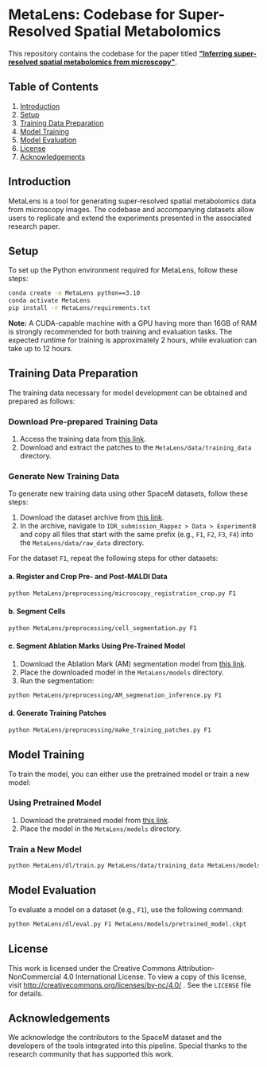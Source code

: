 # MetaLens: Codebase for Super-Resolved Spatial Metabolomics

This repository contains the codebase for the paper titled [**"Inferring super-resolved spatial metabolomics from microscopy"**](https://www.biorxiv.org/content/10.1101/2024.08.29.610242v1).

## Table of Contents
1. [Introduction](#introduction)
2. [Setup](#setup)
3. [Training Data Preparation](#training-data-preparation)
4. [Model Training](#model-training)
5. [Model Evaluation](#model-evaluation)
6. [License](#license)
7. [Acknowledgements](#acknowledgements)

## Introduction

MetaLens is a tool for generating super-resolved spatial metabolomics data from microscopy images. The codebase and accompanying datasets allow users to replicate and extend the experiments presented in the associated research paper.

## Setup

To set up the Python environment required for MetaLens, follow these steps:

```bash
conda create -n MetaLens python==3.10
conda activate MetaLens
pip install -r MetaLens/requirements.txt
```

**Note:** A CUDA-capable machine with a GPU having more than 16GB of RAM is strongly recommended for both training and evaluation tasks. The expected runtime for training is approximately 2 hours, while evaluation can take up to 12 hours.

## Training Data Preparation

The training data necessary for model development can be obtained and prepared as follows:

### Download Pre-prepared Training Data

1. Access the training data from [this link](https://drive.google.com/drive/folders/1ISZkGF3A9zV4Fsdke4h7qlWwZM6HuXgx?usp=sharing).
2. Download and extract the patches to the `MetaLens/data/training_data` directory.

### Generate New Training Data

To generate new training data using other SpaceM datasets, follow these steps:

1. Download the dataset archive from [this link](https://www.ebi.ac.uk/biostudies/bioimages/studies/S-BSST369).
2. In the archive, navigate to `IDR_submission_Rappez > Data > ExperimentB` and copy all files that start with the same prefix (e.g., `F1`, `F2`, `F3`, `F4`) into the `MetaLens/data/raw_data` directory.

For the dataset `F1`, repeat the following steps for other datasets:

#### a. Register and Crop Pre- and Post-MALDI Data

```bash
python MetaLens/preprocessing/microscopy_registration_crop.py F1
```

#### b. Segment Cells

```bash
python MetaLens/preprocessing/cell_segmentation.py F1
```

#### c. Segment Ablation Marks Using Pre-Trained Model

1. Download the Ablation Mark (AM) segmentation model from [this link](https://drive.google.com/file/d/1l5wVWz4Xkp6-Bi1rHZLJSf5LmQQhtuKm/view?usp=drive_link).
2. Place the downloaded model in the `MetaLens/models` directory.
3. Run the segmentation:

```bash
python MetaLens/preprocessing/AM_segmenation_inference.py F1
```

#### d. Generate Training Patches

```bash
python MetaLens/preprocessing/make_training_patches.py F1
```

## Model Training

To train the model, you can either use the pretrained model or train a new model:

### Using Pretrained Model

1. Download the pretrained model from [this link](https://drive.google.com/file/d/1zB2kM12xB-YBJfFVMYVYYJX0sStCj2v9/view?usp=drive_link).
2. Place the model in the `MetaLens/models` directory.

### Train a New Model

```bash
python MetaLens/dl/train.py MetaLens/data/training_data MetaLens/models
```

## Model Evaluation

To evaluate a model on a dataset (e.g., `F1`), use the following command:

```bash
python MetaLens/dl/eval.py F1 MetaLens/models/pretrained_model.ckpt
```

## License

This work is licensed under the Creative Commons Attribution-NonCommercial 4.0 International License. To view a copy of this license, visit http://creativecommons.org/licenses/by-nc/4.0/ . See the `LICENSE` file for details.

## Acknowledgements

We acknowledge the contributors to the SpaceM dataset and the developers of the tools integrated into this pipeline. Special thanks to the research community that has supported this work.
